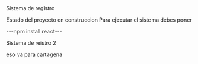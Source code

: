 </h1> Sistema de registro </h1>

Estado del proyecto en construccion
Para ejecutar el sistema debes poner 

---npm install react---

Sistema de reistro 2

eso va para cartagena 
